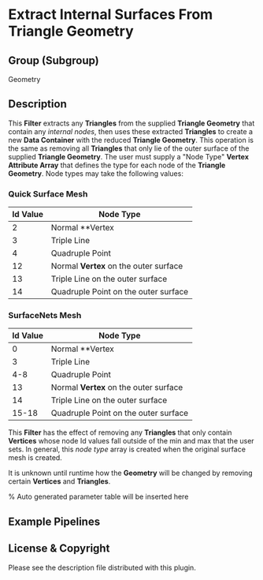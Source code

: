 # Extract Internal Surfaces From Triangle Geometry

## Group (Subgroup)

Geometry

## Description

This **Filter** extracts any **Triangles** from the supplied **Triangle Geometry** that contain any *internal nodes*, then uses these extracted **Triangles** to create a new **Data Container** with the reduced **Triangle Geometry**.  This operation is the same as removing all **Triangles** that only lie of the outer surface of the supplied **Triangle Geometry**.  The user must supply a "Node Type" **Vertex Attribute Array** that defines the type for each node of the **Triangle Geometry**.  Node types may take the following values:

### Quick Surface Mesh

| Id Value | Node Type |
|----------|-----------|
| 2 | Normal **Vertex |
| 3 | Triple Line |
| 4 | Quadruple Point |
| 12 | Normal **Vertex** on the outer surface |
| 13 | Triple Line on the outer surface |
| 14 | Quadruple Point on the outer surface |

### SurfaceNets Mesh

| Id Value | Node Type |
|----------|-----------|
| 0 | Normal **Vertex |
| 3 | Triple Line |
| 4-8 | Quadruple Point |
| 13 | Normal **Vertex** on the outer surface |
| 14 | Triple Line on the outer surface |
| 15-18 | Quadruple Point on the outer surface |

This **Filter** has the effect of removing any **Triangles** that only contain **Vertices** whose node Id values fall outside of the min and max that the user sets.  In general, this *node type* array is created when the original surface mesh is created.

It is unknown until runtime how the **Geometry** will be changed by removing certain **Vertices** and **Triangles**.

% Auto generated parameter table will be inserted here

## Example Pipelines

## License & Copyright

Please see the description file distributed with this plugin.
